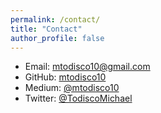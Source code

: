 ```yaml
---
permalink: /contact/
title: "Contact"
author_profile: false
---
```


* Email: [mtodisco10@gmail.com](https://gmail.com)
* GitHub: [mtodisco10](https://github.com/mtodisco10)
* Medium: [@mtodisco10](https://medium.com/@mtodisco10)
* Twitter: [@TodiscoMichael](https://twitter.com/TodiscoMichael)
